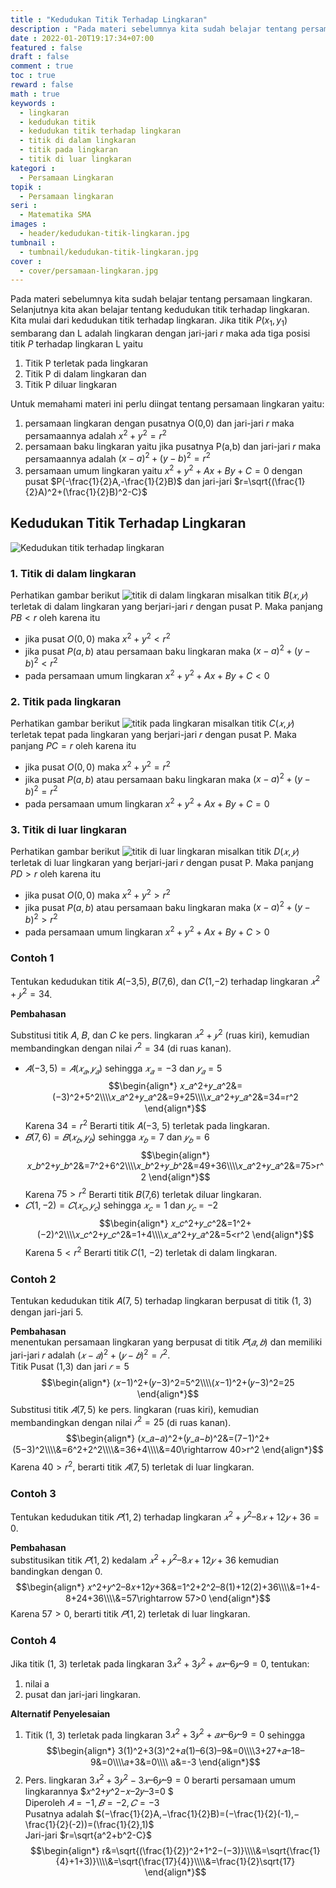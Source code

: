 ```yaml
---
title : "Kedudukan Titik Terhadap Lingkaran"
description : "Pada materi sebelumnya kita sudah belajar tentang persamaan lingkaran. Selanjutnya kita akan belajar tentang kedudukan titik terhadap lingkaran."
date : 2022-01-20T19:17:34+07:00
featured : false
draft : false
comment : true
toc : true
reward : false
math : true
keywords : 
  - lingkaran
  - kedudukan titik
  - kedudukan titik terhadap lingkaran
  - titik di dalam lingkaran
  - titik pada lingkaran
  - titik di luar lingkaran
kategori : 
  - Persamaan Lingkaran
topik :
  - Persamaan lingkaran
seri : 
  - Matematika SMA
images : 
  - header/kedudukan-titik-lingkaran.jpg
tumbnail : 
  - tumbnail/kedudukan-titik-lingkaran.jpg
cover : 
  - cover/persamaan-lingkaran.jpg
---
```

Pada materi sebelumnya kita sudah belajar tentang persamaan lingkaran. Selanjutnya kita akan belajar tentang kedudukan titik terhadap lingkaran. Kita mulai dari kedudukan titik terhadap lingkaran. Jika titik $P(x_1,y_1)$ sembarang dan L adalah lingkaran dengan jari-jari $r$ maka ada tiga posisi titik $P$ terhadap lingkaran L yaitu 
1. Titik P terletak pada lingkaran 
2. Titik P di dalam lingkaran dan 
3. Titik P diluar lingkaran

Untuk memahami materi ini perlu diingat tentang persamaan lingkaran yaitu:
1. persamaan lingkaran dengan pusatnya O(0,0) dan jari-jari *r* maka persamaannya adalah $x^2+y^2=r^2$
2. persamaan baku lingkaran yaitu jika pusatnya P(a,b) dan jari-jari *r* maka persamaannya adalah $(x-a)^2+(y-b)^2=r^2$
3. persamaan umum lingkaran yaitu $x^2+y^2+Ax+By+C=0$ dengan pusat $P(-\frac{1}{2}A,-\frac{1}{2}B)$ dan jari-jari $r=\sqrt{(\frac{1}{2}A)^2+(\frac{1}{2}B)^2-C}$

## Kedudukan Titik Terhadap Lingkaran
![Kedudukan titik terhadap lingkaran](/images/matsma/lingkaran/kedudukan-titik-lingkaran.jpg)
### 1. Titik di dalam lingkaran
Perhatikan gambar berikut
![titik di dalam lingkaran](/images/matsma/lingkaran/titik-dalam-lingkaran.jpg)
misalkan titik $B(𝑥, 𝑦)$ terletak di dalam lingkaran yang berjari-jari 𝑟 dengan pusat P. Maka panjang $PB<r$ oleh karena itu 
- jika pusat $O(0,0)$ maka $x^2+y^2<r^2$
- jika pusat $P(a,b)$ atau persamaan baku lingkaran maka $(x-a)^2+(y-b)^2<r^2$
- pada persamaan umum lingkaran $x^2+y^2+Ax+By+C<0$
### 2. Titik pada lingkaran
Perhatikan gambar berikut
![titik pada lingkaran](/images/matsma/lingkaran/titik-pada-lingkaran.jpg)
misalkan titik $C(𝑥, 𝑦)$ terletak tepat pada lingkaran yang berjari-jari 𝑟 dengan pusat P. Maka panjang $PC=r$ oleh karena itu 
- jika pusat $O(0,0)$ maka $x^2+y^2=r^2$
- jika pusat $P(a,b)$ atau persamaan baku lingkaran maka $(x-a)^2+(y-b)^2=r^2$
- pada persamaan umum lingkaran $x^2+y^2+Ax+By+C=0$
### 3. Titik di luar lingkaran
Perhatikan gambar berikut
![titik di luar lingkaran](/images/matsma/lingkaran/titik-luar-lingkaran.jpg)
misalkan titik $D(𝑥, 𝑦)$ terletak di luar lingkaran yang berjari-jari 𝑟 dengan pusat P. Maka panjang $PD>r$ oleh karena itu 
- jika pusat $O(0,0)$ maka $x^2+y^2>r^2$
- jika pusat $P(a,b)$ atau persamaan baku lingkaran maka $(x-a)^2+(y-b)^2>r^2$
- pada persamaan umum lingkaran $x^2+y^2+Ax+By+C>0$

### Contoh 1
Tentukan kedudukan titik 𝐴(−3,5), 𝐵(7,6), dan 𝐶(1,−2) terhadap lingkaran $𝑥^2+𝑦^2=34$.

**Pembahasan**

Substitusi titik 𝐴, 𝐵, dan 𝐶 ke pers. lingkaran $𝑥^2+𝑦^2$ (ruas kiri), kemudian membandingkan dengan nilai $𝑟^2=34$ (di ruas kanan). 
- $𝐴(−3,5)=𝐴(𝑥_𝑎, 𝑦_𝑎)$ sehingga $𝑥_𝑎  = −3$ dan $𝑦_𝑎=5$ 
$$\begin{align*}
𝑥_𝑎^2+𝑦_𝑎^2&=(−3)^2+5^2\\\\𝑥_𝑎^2+𝑦_𝑎^2&=9+25\\\\𝑥_𝑎^2+𝑦_𝑎^2&=34=r^2
\end{align*}$$
Karena $34=r^2$ Berarti titik 𝐴(−3, 5) terletak pada lingkaran.
- $𝐵(7,6)=𝐵(𝑥_𝑏, 𝑦_𝑏)$ sehingga $𝑥_𝑏=7$ dan $𝑦_𝑏=6$ 
$$\begin{align*}
𝑥_𝑏^2+𝑦_𝑏^2&=7^2+6^2\\\\𝑥_𝑏^2+𝑦_𝑏^2&=49+36\\\\𝑥_𝑎^2+𝑦_𝑎^2&=75>r^2
\end{align*}$$
Karena $75>r^2$ Berarti titik 𝐵(7,6) terletak diluar lingkaran.
- $𝐶(1,−2)=𝐶(𝑥_𝑐, 𝑦_𝑐)$ sehingga $𝑥_𝑐=1$ dan $𝑦_𝑐=−2$ 
$$\begin{align*}
𝑥_𝑐^2+𝑦_𝑐^2&=1^2+(−2)^2\\\\𝑥_𝑐^2+𝑦_𝑐^2&=1+4\\\\𝑥_𝑎^2+𝑦_𝑎^2&=5<r^2
\end{align*}$$
Karena $5<r^2$ Berarti titik 𝐶(1, −2) terletak di dalam lingkaran.
### Contoh 2
Tentukan kedudukan titik 𝐴(7, 5) terhadap lingkaran berpusat di titik (1, 3) dengan jari-jari 5. 

**Pembahasan**  
menentukan persamaan lingkaran yang berpusat di titik $𝑃(𝑎, 𝑏)$ dan memiliki jari-jari 𝑟 adalah $(𝑥−𝑎)^2+(𝑦−𝑏)^2=𝑟^2$.  
Titik Pusat (1,3) dan jari $𝑟=5$
$$\begin{align*}
(𝑥−1)^2+(𝑦−3)^2=5^2\\\\(𝑥−1)^2+(𝑦−3)^2=25
\end{align*}$$
Substitusi titik $𝐴(7,5)$ ke pers. lingkaran (ruas kiri), kemudian membandingkan dengan nilai $𝑟^2=25$ (di ruas kanan). 
$$\begin{align*}
(𝑥_𝑎−𝑎)^2+(𝑦_𝑎−𝑏)^2&=(7−1)^2+(5−3)^2\\\\&=6^2+2^2\\\\&=36+4\\\\&=40\rightarrow 40>r^2
\end{align*}$$
Karena $40>r^2$, berarti titik $𝐴(7,5)$ terletak di luar lingkaran.
### Contoh 3
Tentukan kedudukan titik $𝑃(1,2)$ terhadap lingkaran $𝑥^2+𝑦^2–8𝑥+12𝑦+36=0$.

**Pembahasan**  
substitusikan titik $𝑃(1, 2)$ kedalam $𝑥^2+𝑦^2–8𝑥+12𝑦+36$ kemudian bandingkan dengan 0.  
$$\begin{align*}
𝑥^2+𝑦^2–8𝑥+12𝑦+36&=1^2+2^2–8(1)+12(2)+36\\\\&=1+4-8+24+36\\\\&=57\rightarrow 57>0
\end{align*}$$
Karena $57>0$, berarti titik $𝑃(1, 2)$ terletak di luar lingkaran.

### Contoh 4
Jika titik (1, 3) terletak pada lingkaran $3𝑥^2+3𝑦^2+𝑎𝑥–6𝑦–9=0$, tentukan:
1. nilai a
2. pusat dan jari-jari lingkaran.

**Alternatif Penyelesaian**  
1. Titik (1, 3) terletak pada lingkaran $3𝑥^2+3𝑦^2+𝑎𝑥–6𝑦–9=0$ sehingga
$$\begin{align*}
3(1)^2+3(3)^2+𝑎(1)–6(3)–9&=0\\\\3+27+𝑎–18–9&=0\\\\𝑎+3&=0\\\\ a&=-3
\end{align*}$$
2. Pers. lingkaran $3𝑥^2+3𝑦^2−3𝑥–6𝑦–9=0$ berarti persamaan umum lingkarannya $𝑥^2+𝑦^2−𝑥–2𝑦–3=0 $  
Diperoleh $𝐴=−1, 𝐵=−2, 𝐶=−3$  
Pusatnya adalah $(−\frac{1}{2}A,−\frac{1}{2}B)=(−\frac{1}{2}(-1),−\frac{1}{2}(-2))=(\frac{1}{2},1)$  
Jari-jari $r=\sqrt{a^2+b^2-C}$
$$\begin{align*}
r&=\sqrt{(\frac{1}{2})^2+1^2−(−3)}\\\\&=\sqrt{\frac{1}{4}+1+3)}\\\\&=\sqrt{\frac{17}{4}}\\\\&=\frac{1}{2}\sqrt{17}
\end{align*}$$




